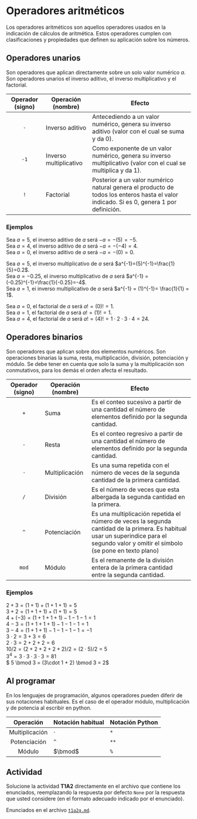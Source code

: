 # Operadores aritméticos

Los operadores aritméticos son aquellos operadores usados en la indicación de cálculos de aritmética. Estos operadores cumplen con clasificaciones y propiedades que definen su aplicación sobre los números.  

## Operadores unarios

Son operadores que aplican directamente sobre un solo valor numérico $a$. Son operadores unarios el inverso aditivo, el inverso multiplicativo y el factorial.  

| Operador (signo) | Operación (nombre) | Efecto |  
|:---:|---|---|  
| `-` | Inverso aditivo | Antecediendo a un valor numérico, genera su inverso aditivo (valor con el cual se suma y da 0). |  
| `-1` | Inverso multiplicativo | Como exponente de un valor numérico, genera su inverso multiplicativo (valor con el cual se multiplica y da 1). |  
| `!` | Factorial | Posterior a un valor numérico natural genera el producto de todos los enteros hasta el valor indicado. Si es 0, genera 1 por definición. |  

### Ejemplos

Sea $a=5$, el inverso aditivo de $a$ será $-a=-(5)=-5$.  
Sea $a=4$, el inverso aditivo de $a$ será $-a=-(-4)=4$.  
Sea $a=0$, el inverso aditivo de $a$ será $-a=-(0)=0$.  

Sea $a=5$, el inverso multiplicativo de $a$ será $a^{-1}=(5)^{-1}=\frac{1}{5}=0.2$.  
Sea $a=-0.25$, el inverso multiplicativo de $a$ será $a^{-1} = (-0.25)^{-1}=\frac{1}{-0.25}=-4$.  
Sea $a=1$, ei inverso multiplicativo de $a$ será $a^{-1} = (1)^{-1}= \frac{1}{1} = 1$.  

Sea $a=0$, el factorial de $a$ será $a! = (0)! = 1$.  
Sea $a=1$, el factorial de $a$ será $a! = (1)! = 1$.  
Sea $a=4$, el factorial de $a$ será $a! = (4)! = 1\cdot 2 \cdot 3\cdot 4 = 24$.  

## Operadores binarios

Son operadores que aplican sobre dos elementos numéricos. Son operaciones binarias la suma, resta, multiplicación, división, potenciación y módulo. Se debe tener en cuenta que solo la suma y la multiplicación son conmutativos, para los demás el orden afecta el resultado.  

| Operador (signo) | Operación (nombre) | Efecto |  
|:---:|---|---|  
| `+` | Suma | Es el conteo sucesivo a partir de una cantidad el número de elementos definido por la segunda cantidad. |  
| `-` | Resta | Es el conteo regresivo a partir de una cantidad el número de elementos definido por la segunda cantidad. |  
| $\cdot$ | Multiplicación | Es una suma repetida con el número de veces de la segunda cantidad de la primera cantidad. |  
| `/` | División | Es el número de veces que esta albergada la segunda cantidad en la primera. |  
| `^` | Potenciación | Es una multiplicación repetida el número de veces la segunda cantidad de la primera. Es habitual usar un superindice para el segundo valor y omitir el símbolo (se pone en texto plano) |  
| `mod` | Módulo | Es el remanente de la división entera de la primera cantidad entre la segunda cantidad. |  

### Ejemplos

$2+3=(1+1) + (1+1+1) = 5$  
$3+2=(1+1+1) + (1+1) = 5$  
$4+(-3) = (1+1+1+1) -1 - 1 -1 = 1$  
$4-3 = (1+1+1+1) -1 - 1 -1 = 1$  
$3-4 = (1+1+1) - 1 -1 -1 -1 = -1$  
$3\cdot 2 = 3 + 3 = 6$  
$2\cdot 3 = 2 + 2 +2 =6$  
$10/2=(2+2+2+2+2)/2=(2\cdot 5)/2 = 5$  
$3^4 = 3\cdot 3\cdot 3\cdot 3 = 81$  
$ 5 \bmod 3 = (3\cdot 1 + 2) \bmod 3 = 2$  

## Al programar

En los lenguajes de programación, algunos operadores pueden diferir de sus notaciones habituales. Es el caso de el operador módulo, multiplicación y de potencia al escribir en python.  

| Operación | Notación habitual | Notación Python |  
|:---:|---|---|  
| Multiplicación | $\cdot$ | `*` |  
| Potenciación | `^` | `**` |  
| Módulo | $\bmod$ | `%` |  

## Actividad

Solucione la actividad __T1A2__ directamente en el archivo que contiene los enunciados, reemplazando la respuesta por defecto `None` por la respuesta que usted considere (en el formato adecuado indicado por el enunciado).  

Enunciados en el archivo [`t1a2q.md`](../actividades/t1a2q.md).  
